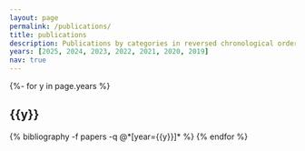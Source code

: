 ```yaml
---
layout: page
permalink: /publications/
title: publications
description: Publications by categories in reversed chronological order. Generated by jekyll-scholar.
years: [2025, 2024, 2023, 2022, 2021, 2020, 2019]
nav: true
---
```

<!-- _pages/publications.md -->
<div class="publications">

{%- for y in page.years %}
  <h2 class="year">{{y}}</h2>
  {% bibliography -f papers -q @*[year={{y}}]* %}
{% endfor %}

</div>
